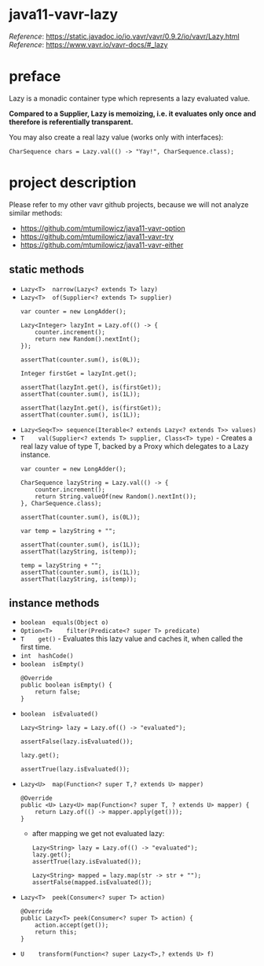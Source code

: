 # java11-vavr-lazy

_Reference_: https://static.javadoc.io/io.vavr/vavr/0.9.2/io/vavr/Lazy.html  
_Reference_: https://www.vavr.io/vavr-docs/#_lazy

# preface
Lazy is a monadic container type which represents a 
lazy evaluated value. 

**Compared to a Supplier, 
Lazy is memoizing, i.e. it evaluates only once and 
therefore is referentially transparent.**

You may also create a real lazy value 
(works only with interfaces):
```
CharSequence chars = Lazy.val(() -> "Yay!", CharSequence.class);
```

# project description
Please refer to my other vavr github projects, because we
will not analyze similar methods:
* https://github.com/mtumilowicz/java11-vavr-option
* https://github.com/mtumilowicz/java11-vavr-try
* https://github.com/mtumilowicz/java11-vavr-either

## static methods
* `Lazy<T>	narrow(Lazy<? extends T> lazy)`
* `Lazy<T>	of(Supplier<? extends T> supplier)`
    ```
    var counter = new LongAdder();

    Lazy<Integer> lazyInt = Lazy.of(() -> {
        counter.increment();
        return new Random().nextInt();
    });
    
    assertThat(counter.sum(), is(0L));

    Integer firstGet = lazyInt.get();

    assertThat(lazyInt.get(), is(firstGet));
    assertThat(counter.sum(), is(1L));

    assertThat(lazyInt.get(), is(firstGet));
    assertThat(counter.sum(), is(1L));
    ```
* `Lazy<Seq<T>>	sequence(Iterable<? extends Lazy<? extends T>> values)`
* `T	val(Supplier<? extends T> supplier, Class<T> type)` - 
Creates a real lazy value of type T, backed by a Proxy which delegates to a Lazy instance.
    ```
    var counter = new LongAdder();
    
    CharSequence lazyString = Lazy.val(() -> {
        counter.increment();
        return String.valueOf(new Random().nextInt());
    }, CharSequence.class);
    
    assertThat(counter.sum(), is(0L));
    
    var temp = lazyString + "";
    
    assertThat(counter.sum(), is(1L));
    assertThat(lazyString, is(temp));
    
    temp = lazyString + "";
    assertThat(counter.sum(), is(1L));
    assertThat(lazyString, is(temp));
    ```
## instance methods
* `boolean	equals(Object o)`
* `Option<T>	filter(Predicate<? super T> predicate)`
* `T	get()` - 
Evaluates this lazy value and caches it, when called the 
first time.
* `int	hashCode()`
* `boolean	isEmpty()`
    ```
    @Override
    public boolean isEmpty() {
        return false;
    }
    ```
* `boolean	isEvaluated()`
    ```
    Lazy<String> lazy = Lazy.of(() -> "evaluated");
    
    assertFalse(lazy.isEvaluated());
    
    lazy.get();
    
    assertTrue(lazy.isEvaluated());
    ```
* `Lazy<U>	map(Function<? super T,? extends U> mapper)`
    ```
    @Override
    public <U> Lazy<U> map(Function<? super T, ? extends U> mapper) {
        return Lazy.of(() -> mapper.apply(get()));
    }
    ```
    * after mapping we get not evaluated lazy:
        ```
        Lazy<String> lazy = Lazy.of(() -> "evaluated");
        lazy.get();
        assertTrue(lazy.isEvaluated());
        
        Lazy<String> mapped = lazy.map(str -> str + "");
        assertFalse(mapped.isEvaluated());
        ```
* `Lazy<T>	peek(Consumer<? super T> action)`
    ```
    @Override
    public Lazy<T> peek(Consumer<? super T> action) {
        action.accept(get());
        return this;
    }
    ```
* `U	transform(Function<? super Lazy<T>,? extends U> f)`